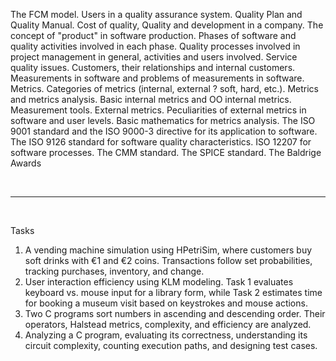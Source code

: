 The FCM model. Users in a quality assurance system. Quality Plan and Quality Manual. Cost of quality, Quality and development in a company. The concept of "product" in software production. Phases of software and quality activities involved in each phase. Quality processes involved in project management in general, activities and users involved. Service quality issues. Customers, their relationships and internal customers. Measurements in software and problems of measurements in software. Metrics. Categories of metrics (internal, external ? soft, hard, etc.). Metrics and metrics analysis. Basic internal metrics and OO internal metrics. Measurement tools. External metrics. Peculiarities of external metrics in software and user levels. Basic mathematics for metrics analysis. The ISO 9001 standard and the ISO 9000-3 directive for its application to software. The ISO 9126 standard for software quality characteristics. ISO 12207 for software processes. The CMM standard. The SPICE standard. The Baldrige Awards

<br>
<hr>
<br>

Tasks <br>

1. A vending machine simulation using HPetriSim, where customers buy soft drinks with €1 and €2 coins. Transactions follow set probabilities, tracking purchases, inventory, and change. <br>
2. User interaction efficiency using KLM modeling. Task 1 evaluates keyboard vs. mouse input for a library form, while Task 2 estimates time for booking a museum visit based on keystrokes and mouse actions. <br>
3. Two C programs sort numbers in ascending and descending order. Their operators, Halstead metrics, complexity, and efficiency are analyzed. <br>
4. Analyzing a C program, evaluating its correctness, understanding its circuit complexity, counting execution paths, and designing test cases.
